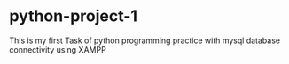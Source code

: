 # python-project-1
This is my first Task of python programming practice with mysql database connectivity using XAMPP
